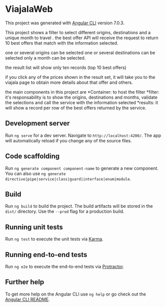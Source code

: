 # ViajalaWeb

This project was generated with [Angular CLI](https://github.com/angular/angular-cli) version 7.0.3.


This project shows a filter to select different origins, destinations and a unique month to travel . the best offer API will receive the request to return 10 best offers that match with the information selected.

one or several origins can be selected
one or several destinations can be selected
only a month can be selected.

the result list will show only ten records (top 10 best offers)

if  you click any of the prices shown in the result set, it will take you to the viajala page to obtain more details about that offer and others.

the main components in this project are
*Container: to host the filter
*filter: it's responsability is to show the origins, destinations and months, validate the selections   and call the service with the information selected
*results: it will show a record per row of the best offers returned by the service.


## Development server

Run `ng serve` for a dev server. Navigate to `http://localhost:4200/`. The app will automatically reload if you change any of the source files.

## Code scaffolding

Run `ng generate component component-name` to generate a new component. You can also use `ng generate directive|pipe|service|class|guard|interface|enum|module`.

## Build

Run `ng build` to build the project. The build artifacts will be stored in the `dist/` directory. Use the `--prod` flag for a production build.

## Running unit tests

Run `ng test` to execute the unit tests via [Karma](https://karma-runner.github.io).

## Running end-to-end tests

Run `ng e2e` to execute the end-to-end tests via [Protractor](http://www.protractortest.org/).

## Further help

To get more help on the Angular CLI use `ng help` or go check out the [Angular CLI README](https://github.com/angular/angular-cli/blob/master/README.md).
